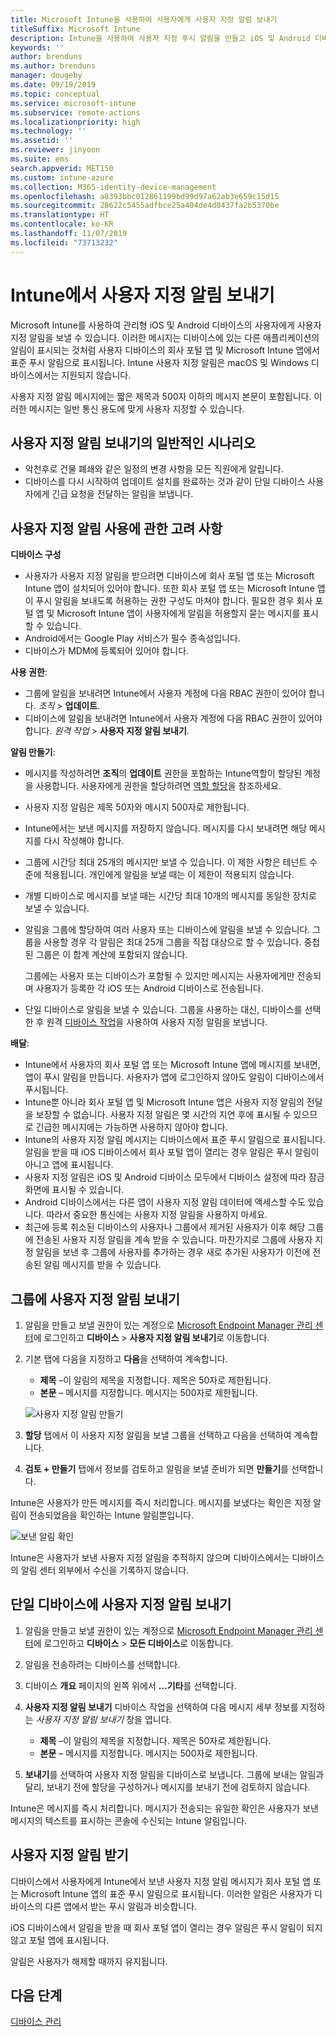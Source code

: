```yaml
---
title: Microsoft Intune을 사용하여 사용자에게 사용자 지정 알림 보내기
titleSuffix: Microsoft Intune
description: Intune을 사용하여 사용자 지정 푸시 알림을 만들고 iOS 및 Android 디바이스의 사용자에게 보내기
keywords: ''
author: brenduns
ms.author: brenduns
manager: dougeby
ms.date: 09/19/2019
ms.topic: conceptual
ms.service: microsoft-intune
ms.subservice: remote-actions
ms.localizationpriority: high
ms.technology: ''
ms.assetid: ''
ms.reviewer: jinyoon
ms.suite: ems
search.appverid: MET150
ms.custom: intune-azure
ms.collection: M365-identity-device-management
ms.openlocfilehash: a8393bbc012861199bd99d97a62ab3e659c15d15
ms.sourcegitcommit: 28622c5455adfbce25a404de4d0437fa2b5370be
ms.translationtype: HT
ms.contentlocale: ko-KR
ms.lasthandoff: 11/07/2019
ms.locfileid: "73713232"
---
```

# <a name="send-custom-notifications-in-intune"></a>Intune에서 사용자 지정 알림 보내기  

Microsoft Intune를 사용하여 관리형 iOS 및 Android 디바이스의 사용자에게 사용자 지정 알림을 보낼 수 있습니다. 이러한 메시지는 디바이스에 있는 다른 애플리케이션의 알림이 표시되는 것처럼 사용자 디바이스의 회사 포털 앱 및 Microsoft Intune 앱에서 표준 푸시 알림으로 표시됩니다. Intune 사용자 지정 알림은 macOS 및 Windows 디바이스에서는 지원되지 않습니다.   

사용자 지정 알림 메시지에는 짧은 제목과 500자 이하의 메시지 본문이 포함됩니다. 이러한 메시지는 일반 통신 용도에 맞게 사용자 지정할 수 있습니다.

## <a name="common-scenarios-for-sending-custom-notifications"></a>사용자 지정 알림 보내기의 일반적인 시나리오  

- 악천후로 건물 폐쇄와 같은 일정의 변경 사항을 모든 직원에게 알립니다.
- 디바이스를 다시 시작하여 업데이트 설치를 완료하는 것과 같이 단일 디바이스 사용자에게 긴급 요청을 전달하는 알림을 보냅니다. 

## <a name="considerations-for-using-custom-notifications"></a>사용자 지정 알림 사용에 관한 고려 사항

**디바이스 구성** 

- 사용자가 사용자 지정 알림을 받으려면 디바이스에 회사 포털 앱 또는 Microsoft Intune 앱이 설치되어 있어야 합니다. 또한 회사 포털 앱 또는 Microsoft Intune 앱이 푸시 알림을 보내도록 허용하는 권한 구성도 마쳐야 합니다. 필요한 경우 회사 포털 앱 및 Microsoft Intune 앱이 사용자에게 알림을 허용할지 묻는 메시지를 표시할 수 있습니다.  
- Android에서는 Google Play 서비스가 필수 종속성입니다.  
- 디바이스가 MDM에 등록되어 있어야 합니다.

**사용 권한**:
- 그룹에 알림을 보내려면 Intune에서 사용자 계정에 다음 RBAC 권한이 있어야 합니다. *조직* > **업데이트**.
- 디바이스에 알림을 보내려면 Intune에서 사용자 계정에 다음 RBAC 권한이 있어야 합니다. *원격 작업* > **사용자 지정 알림 보내기**.

**알림 만들기**:  
- 메시지를 작성하려면 **조직**의 **업데이트** 권한을 포함하는 Intune역할이 할당된 계정을 사용합니다. 사용자에게 권한을 할당하려면 [역할 할당](../fundamentals/role-based-access-control.md#role-assignments)을 참조하세요.  
- 사용자 지정 알림은 제목 50자와 메시지 500자로 제한됩니다.  
- Intune에서는 보낸 메시지를 저장하지 않습니다. 메시지를 다시 보내려면 해당 메시지를 다시 작성해야 합니다.  
- 그룹에 시간당 최대 25개의 메시지만 보낼 수 있습니다. 이 제한 사항은 테넌트 수준에 적용됩니다. 개인에게 알림을 보낼 때는 이 제한이 적용되지 않습니다.
- 개별 디바이스로 메시지를 보낼 때는 시간당 최대 10개의 메시지를 동일한 장치로 보낼 수 있습니다. 
- 알림을 그룹에 할당하여 여러 사용자 또는 디바이스에 알림을 보낼 수 있습니다. 그룹을 사용할 경우 각 알림은 최대 25개 그룹을 직접 대상으로 할 수 있습니다. 중첩된 그룹은 이 합계 계산에 포함되지 않습니다.  

  그룹에는 사용자 또는 디바이스가 포함될 수 있지만 메시지는 사용자에게만 전송되며 사용자가 등록한 각 iOS 또는 Android 디바이스로 전송됩니다.  
- 단일 디바이스로 알림을 보낼 수 있습니다. 그룹을 사용하는 대신, 디바이스를 선택한 후 원격 [디바이스 작업](device-management.md#available-device-actions)을 사용하여 사용자 지정 알림을 보냅니다.  

**배달**:  
- Intune에서 사용자의 회사 포털 앱 또는 Microsoft Intune 앱에 메시지를 보내면, 앱이 푸시 알림을 만듭니다. 사용자가 앱에 로그인하지 않아도 알림이 디바이스에서 푸시됩니다.  
- Intune뿐 아니라 회사 포털 앱 및 Microsoft Intune 앱은 사용자 지정 알림의 전달을 보장할 수 없습니다. 사용자 지정 알림은 몇 시간의 지연 후에 표시될 수 있으므로 긴급한 메시지에는 가능하면 사용하지 않아야 합니다.  
- Intune의 사용자 지정 알림 메시지는 디바이스에서 표준 푸시 알림으로 표시됩니다. 알림을 받을 때 iOS 디바이스에서 회사 포털 앱이 열리는 경우 알림은 푸시 알림이 아니고 앱에 표시됩니다.  
- 사용자 지정 알림은 iOS 및 Android 디바이스 모두에서 디바이스 설정에 따라 잠금 화면에 표시될 수 있습니다.  
- Android 디바이스에서는 다른 앱이 사용자 지정 알림 데이터에 액세스할 수도 있습니다. 따라서 중요한 통신에는 사용자 지정 알림을 사용하지 마세요.  
- 최근에 등록 취소된 디바이스의 사용자나 그룹에서 제거된 사용자가 이후 해당 그룹에 전송된 사용자 지정 알림을 계속 받을 수 있습니다.  마찬가지로 그룹에 사용자 지정 알림을 보낸 후 그룹에 사용자를 추가하는 경우 새로 추가된 사용자가 이전에 전송된 알림 메시지를 받을 수 있습니다.  

## <a name="send-a-custom-notification-to-groups"></a>그룹에 사용자 지정 알림 보내기  

1. 알림을 만들고 보낼 권한이 있는 계정으로 [Microsoft Endpoint Manager 관리 센터](https://go.microsoft.com/fwlink/?linkid=2109431)에 로그인하고 **디바이스** > **사용자 지정 알림 보내기**로 이동합니다.  

2. 기본 탭에 다음을 지정하고 **다음**을 선택하여 계속합니다.  
   - **제목** –이 알림의 제목을 지정합니다. 제목은 50자로 제한됩니다.  
   - **본문** – 메시지를 지정합니다. 메시지는 500자로 제한됩니다.

   ![사용자 지정 알림 만들기](./media/custom-notifications/custom-notifications.png)  

3. **할당** 탭에서 이 사용자 지정 알림을 보낼 그룹을 선택하고 다음을 선택하여 계속합니다.  

4. **검토 + 만들기** 탭에서 정보를 검토하고 알림을 보낼 준비가 되면 **만들기**를 선택합니다.  

Intune은 사용자가 만든 메시지를 즉시 처리합니다. 메시지를 보냈다는 확인은 지정 알림이 전송되었음을 확인하는 Intune 알림뿐입니다.  

![보낸 알림 확인](./media/custom-notifications/notification-sent.png)  

Intune은 사용자가 보낸 사용자 지정 알림을 추적하지 않으며 디바이스에서는 디바이스의 알림 센터 외부에서 수신을 기록하지 않습니다.  

## <a name="send-a-custom-notification-to-a-single-device"></a>단일 디바이스에 사용자 지정 알림 보내기  

1. 알림을 만들고 보낼 권한이 있는 계정으로 [Microsoft Endpoint Manager 관리 센터](https://go.microsoft.com/fwlink/?linkid=2109431)에 로그인하고 **디바이스** > **모든 디바이스**로 이동합니다.  

2. 알림을 전송하려는 디바이스를 선택합니다.  

3. 디바이스 **개요** 페이지의 왼쪽 위에서 **...기타**를 선택합니다.  

4. **사용자 지정 알림 보내기** 디바이스 작업을 선택하여 다음 메시지 세부 정보를 지정하는 *사용자 지정 알림 보내기* 창을 엽니다.  

   - **제목** –이 알림의 제목을 지정합니다. 제목은 50자로 제한됩니다.  
   - **본문** – 메시지를 지정합니다. 메시지는 500자로 제한됩니다.  

5. **보내기**를 선택하여 사용자 지정 알림을 디바이스로 보냅니다. 그룹에 보내는 알림과 달리, 보내기 전에 할당을 구성하거나 메시지를 보내기 전에 검토하지 않습니다.  

Intune은 메시지를 즉시 처리합니다. 메시지가 전송되는 유일한 확인은 사용자가 보낸 메시지의 텍스트를 표시하는 콘솔에 수신되는 Intune 알림입니다.  

## <a name="receive-a-custom-notification"></a>사용자 지정 알림 받기  

디바이스에서 사용자에게 Intune에서 보낸 사용자 지정 알림 메시지가 회사 포털 앱 또는 Microsoft Intune 앱의 표준 푸시 알림으로 표시됩니다. 이러한 알림은 사용자가 디바이스의 다른 앱에서 받는 푸시 알림과 비슷합니다.  

iOS 디바이스에서 알림을 받을 때 회사 포털 앱이 열리는 경우 알림은 푸시 알림이 되지 않고 포털 앱에 표시됩니다.  

알림은 사용자가 해제할 때까지 유지됩니다.  

## <a name="next-steps"></a>다음 단계  

[디바이스 관리](device-management.md)
